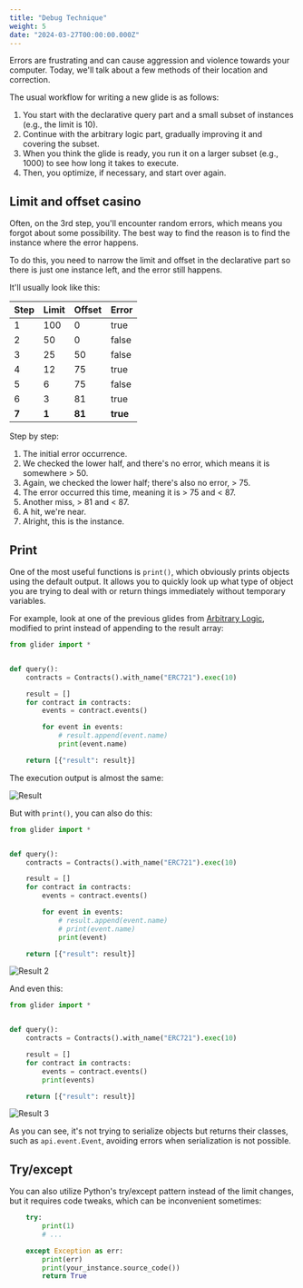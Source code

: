 ```yaml
---
title: "Debug Technique"
weight: 5
date: "2024-03-27T00:00:00.000Z"
---
```


Errors are frustrating and can cause aggression and violence towards your computer. Today, we'll talk about a few methods of their location and correction.

The usual workflow for writing a new glide is as follows:

1. You start with the declarative query part and a small subset of instances (e.g., the limit is 10).
2. Continue with the arbitrary logic part, gradually improving it and covering the subset.
3. When you think the glide is ready, you run it on a larger subset (e.g., 1000) to see how long it takes to execute.
4. Then, you optimize, if necessary, and start over again.

## Limit and offset casino

Often, on the 3rd step, you'll encounter random errors, which means you forgot about some possibility. The best way to find the reason is to find the instance where the error happens.

To do this, you need to narrow the limit and offset in the declarative part so there is just one instance left, and the error still happens.

It'll usually look like this:

| **Step** | **Limit** | **Offset** | **Error** |
| -------- | --------- | ---------- | --------- |
| 1        | 100       | 0          | true      |
| 2        | 50        | 0          | false     |
| 3        | 25        | 50         | false     |
| 4        | 12        | 75         | true      |
| 5        | 6         | 75         | false     |
| 6        | 3         | 81         | true      |
| **7**    | **1**     | **81**     | **true**  |

Step by step:

1. The initial error occurrence.
2. We checked the lower half, and there's no error, which means it is somewhere > 50.
3. Again, we checked the lower half; there's also no error, > 75.
4. The error occurred this time, meaning it is > 75 and < 87.
5. Another miss, > 81 and < 87.
6. A hit, we're near.
7. Alright, this is the instance.

## Print

One of the most useful functions is `print()`, which obviously prints objects using the default output. It allows you to quickly look up what type of object you are trying to deal with or return things immediately without temporary variables.

For example, look at one of the previous glides from [Arbitrary Logic](../arbitrary-logic), modified to print instead of appending to the result array:

```python
from glider import *


def query():
    contracts = Contracts().with_name("ERC721").exec(10)

    result = []
    for contract in contracts:
        events = contract.events()

        for event in events:
            # result.append(event.name)
            print(event.name)

    return [{"result": result}]
```

The execution output is almost the same:

![Result](./media/result1.png)

But with `print()`, you can also do this:

```python
from glider import *


def query():
    contracts = Contracts().with_name("ERC721").exec(10)

    result = []
    for contract in contracts:
        events = contract.events()

        for event in events:
            # result.append(event.name)
            # print(event.name)
            print(event)

    return [{"result": result}]
```

![Result 2](./media/result2.png)

And even this:

```python
from glider import *


def query():
    contracts = Contracts().with_name("ERC721").exec(10)

    result = []
    for contract in contracts:
        events = contract.events()
        print(events)

    return [{"result": result}]
```

![Result 3](./media/result3.png)

As you can see, it's not trying to serialize objects but returns their classes, such as `api.event.Event`, avoiding errors when serialization is not possible.

## Try/except

You can also utilize Python's try/except pattern instead of the limit changes, but it requires code tweaks, which can be inconvenient sometimes:

```python
    try:
        print(1)
        # ...

    except Exception as err:
        print(err)
        print(your_instance.source_code())
        return True
```


